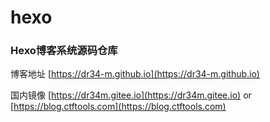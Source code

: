 # hexo

### Hexo博客系统源码仓库

博客地址 [https://dr34-m.github.io](https://dr34-m.github.io)

国内镜像 [https://dr34m.gitee.io](https://dr34m.gitee.io) or [https://blog.ctftools.com](https://blog.ctftools.com)